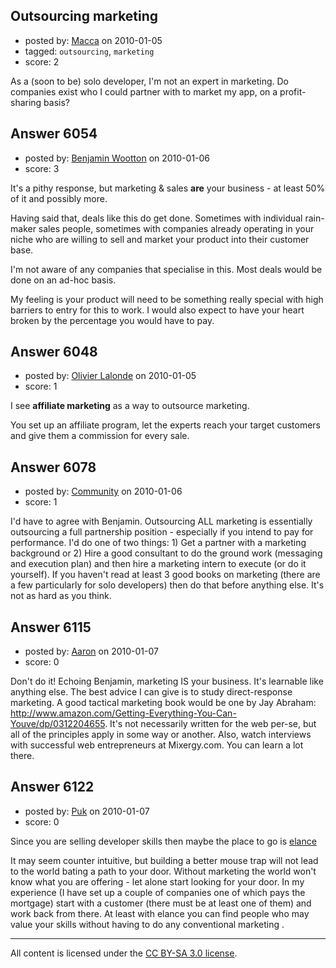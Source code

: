 ## Outsourcing marketing

- posted by: [Macca](https://stackexchange.com/users/-1/2171-macca) on 2010-01-05
- tagged: `outsourcing`, `marketing`
- score: 2

As a (soon to be) solo developer, I'm not an expert in marketing. Do companies exist who I could partner with to market my app, on a profit-sharing basis?


## Answer 6054

- posted by: [Benjamin Wootton](https://stackexchange.com/users/-1/2094-benjamin-wootton) on 2010-01-06
- score: 3

It's a pithy response, but marketing & sales **are** your business - at least 50% of it and possibly more.  

Having said that, deals like this do get done.  Sometimes with individual rain-maker sales people, sometimes with companies already operating in your niche who are willing to sell and market your product into their customer base.  

I'm not aware of any companies that specialise in this.  Most deals would be done on an ad-hoc basis.

My feeling is your product will need to be something really special with high barriers to entry for this to work.  I would also expect to have your heart broken by the percentage you would have to pay. 


## Answer 6048

- posted by: [Olivier Lalonde](https://stackexchange.com/users/-1/1030-olivier-lalonde) on 2010-01-05
- score: 1

I see **affiliate marketing** as a way to outsource marketing. 

You set up an affiliate program, let the experts reach your target customers and give them a commission for every sale.


## Answer 6078

- posted by: [Community](https://stackexchange.com/users/-1/-1-community) on 2010-01-06
- score: 1

I'd have to agree with Benjamin. Outsourcing ALL marketing is essentially outsourcing a full partnership position - especially if you intend to pay for performance. I'd do one of two things: 1) Get a partner with a marketing background or 2) Hire a good consultant to do the ground work (messaging and execution plan) and then hire a marketing intern to execute (or do it yourself). If you haven't read at least 3 good books on marketing (there are a few particularly for solo developers) then do that before anything else. It's not as hard as you think.


## Answer 6115

- posted by: [Aaron](https://stackexchange.com/users/-1/2172-aaron) on 2010-01-07
- score: 0

Don't do it! Echoing Benjamin, marketing IS your business. It's learnable like anything else. The best advice I can give is to study direct-response marketing. A good tactical marketing book would be one by Jay Abraham: http://www.amazon.com/Getting-Everything-You-Can-Youve/dp/0312204655. It's not necessarily written for the web per-se, but all of the principles apply in some way or another. Also, watch interviews with successful web entrepreneurs at Mixergy.com. You can learn a lot there.


## Answer 6122

- posted by: [Puk](https://stackexchange.com/users/-1/1859-puk) on 2010-01-07
- score: 0

<p>Since you are selling developer skills then maybe the place to go is <a href="http://www.elance.com/" rel="nofollow">elance</a></p>

<p>It may seem counter intuitive, but building a better mouse trap will not lead to the world bating a path to your door. Without marketing the world won't know what you are offering - let alone start looking for your door. In my experience (I have set up a couple of companies one of which pays the mortgage) start with a customer (there must be at least one of them) and work back from there. At least with elance you can find people who may value your skills without having to do any conventional marketing .</p>




---

All content is licensed under the [CC BY-SA 3.0 license](https://creativecommons.org/licenses/by-sa/3.0/).

